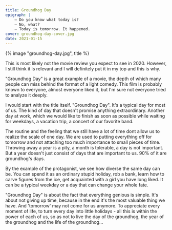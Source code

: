 ```yaml
---
title: Groundhog Day
epigraph: |
    – Do you know what today is?
    – No, what?
    – Today is tomorrow. It happened.
cover: groundhog-day-cover.jpg
date: 2021-01-15
---
```

{% image "groundhog-day.jpg", title %}

This is most likely not the movie review you expect to see in 2020. However, I still think it is relevant and I will definitely put it in my top and this is why.

"Groundhog Day" is a great example of a movie, the depth of which many people can miss behind the format of a light comedy. This film is probably known to everyone, almost everyone liked it, but I'm sure not everyone tried to analyze it deeply.

I would start with the title itself. "Groundhog Day". It's a typical day for most of us. The kind of day that doesn't promise anything extraordinary. Another day at work, which we would like to finish as soon as possible while waiting for weekdays, a vacation trip, a concert of our favorite band.

The routine and the feeling that we still have a lot of time dont allow us to realize the scale of one day. We are used to putting everything off for tomorrow and not attaching too much importance to small pieces of time. Throwing away a year is a pity, a month is tolerable, a day is not important. But a year doesn't just consist of days that are important to us. 90% of it are groundhog's days.

By the example of the protagonist, we see how diverse the same day can be. You can spend it as an ordinary stupid holiday, rob a bank, learn how to carve figures from the ice, get acquainted with a girl you have long liked. It can be a typical weekday or a day that can change your whole fate.

"Groundhog Day" is about the fact that everything genious is simple. It's about not giving up time, because in the end it's the most valuable thing we have. And 'tomorrow' may not come for us anymore. To appreciate every moment of life, to turn every day into little holidays - all this is within the power of each of us, so as not to live the day of the groundhog, the year of the groundhog and the life of the groundhog...